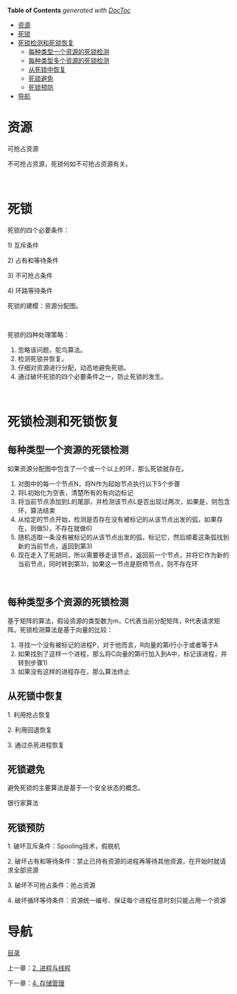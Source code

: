 <!-- START doctoc generated TOC please keep comment here to allow auto update -->
<!-- DON'T EDIT THIS SECTION, INSTEAD RE-RUN doctoc TO UPDATE -->
**Table of Contents**  *generated with [DocToc](https://github.com/thlorenz/doctoc)*

- [资源](#%E8%B5%84%E6%BA%90)
- [死锁](#%E6%AD%BB%E9%94%81)
- [死锁检测和死锁恢复](#%E6%AD%BB%E9%94%81%E6%A3%80%E6%B5%8B%E5%92%8C%E6%AD%BB%E9%94%81%E6%81%A2%E5%A4%8D)
  - [每种类型一个资源的死锁检测](#%E6%AF%8F%E7%A7%8D%E7%B1%BB%E5%9E%8B%E4%B8%80%E4%B8%AA%E8%B5%84%E6%BA%90%E7%9A%84%E6%AD%BB%E9%94%81%E6%A3%80%E6%B5%8B)
  - [每种类型多个资源的死锁检测](#%E6%AF%8F%E7%A7%8D%E7%B1%BB%E5%9E%8B%E5%A4%9A%E4%B8%AA%E8%B5%84%E6%BA%90%E7%9A%84%E6%AD%BB%E9%94%81%E6%A3%80%E6%B5%8B)
  - [从死锁中恢复](#%E4%BB%8E%E6%AD%BB%E9%94%81%E4%B8%AD%E6%81%A2%E5%A4%8D)
  - [死锁避免](#%E6%AD%BB%E9%94%81%E9%81%BF%E5%85%8D)
  - [死锁预防](#%E6%AD%BB%E9%94%81%E9%A2%84%E9%98%B2)
- [导航](#%E5%AF%BC%E8%88%AA)

<!-- END doctoc generated TOC please keep comment here to allow auto update -->

# 资源

可抢占资源

不可抢占资源，死锁何如不可抢占资源有关。

 

# 死锁

死锁的四个必要条件：

1) 互斥条件

2) 占有和等待条件

3) 不可抢占条件

4) 环路等待条件

死锁的建模：资源分配图。

 

死锁的四种处理策略：

1. 忽略该问题，鸵鸟算法。
2. 检测死锁并恢复。
3. 仔细对资源进行分配，动态地避免死锁。
4. 通过破坏死锁的四个必要条件之一，防止死锁的发生。

 

# 死锁检测和死锁恢复

## 每种类型一个资源的死锁检测

如果资源分配图中包含了一个或一个以上的环，那么死锁就存在。

1. 对图中的每一个节点N，将N作为起始节点执行以下5个步骤
2. 将L初始化为空表，清楚所有的有向边标记
3. 将当前节点添加到L的尾部，并检测该节点L是否出现过两次，如果是，则包含环，算法结束
4. 从给定的节点开始，检测是否存在没有被标记的从该节点出发的弧，如果存在，则做5)，不存在就做6)
5. 随机选取一条没有被标记的从该节点出发的弧，标记它，然后顺着这条弧找到新的当前节点，返回到第3)
6. 现在走入了死胡同，所以需要移走该节点，返回前一个节点，并将它作为新的当前节点，同时转到第3)，如果这一节点是厨师节点，则不存在环

 

## 每种类型多个资源的死锁检测

基于矩阵的算法，假设资源的类型数为m，C代表当前分配矩阵，R代表请求矩阵。死锁检测算法是基于向量的比较：

1. 寻找一个没有被标记的进程P，对于他而言，R向量的第i行小于或者等于A
2. 如果找到了这样一个进程，那么将C向量的第i行加入到A中，标记该进程，并转到步骤1) 
3. 如果没有这样的进程存在，那么算法终止


## 从死锁中恢复

1. 利用抢占恢复

2. 利用回退恢复

3. 通过杀死进程恢复

## 死锁避免

避免死锁的主要算法是基于一个安全状态的概念。

银行家算法

## 死锁预防

1. 破坏互斥条件：Spooling技术，假脱机

2. 破坏占有和等待条件：禁止已持有资源的进程再等待其他资源，在开始时就请求全部资源

3. 破坏不可抢占条件：抢占资源

4. 破坏循环等待条件：资源统一编号、保证每个进程任意时刻只能占用一个资源

# 导航

[目录](README.md)

上一章：[2. 进程与线程](2. 进程与线程.md)

下一章：[4. 存储管理](4. 存储管理.md)

